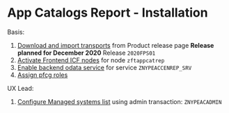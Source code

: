 # App Catalogs Report - Installation

Basis:
1. [Download and import transports](/inst/step-1.md) from Product release page **Release planned for December 2020** Release `2020FPS01`
2. [Activate Frontend ICF nodes](/inst/step-2.md) for node `zftappcatrep`
3. [Enable backend odata service](/inst/step-3.md) for service `ZNYPEACCENREP_SRV`
4. [Assign pfcg roles](/inst/step-3.md)

UX Lead:
1. [Configure Managed systems list](/inst-ux/step-1.md) using admin transaction: `ZNYPEACADMIN`

